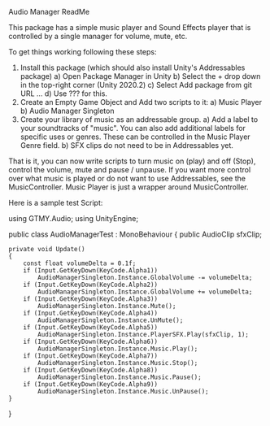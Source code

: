 Audio Manager ReadMe

This package has a simple music player and Sound Effects player that is controlled by a single manager for volume, mute, etc.

To get things working following these steps:
1) Install this package (which should also install Unity's Addressables package)
   a) Open Package Manager in Unity
   b) Select the + drop down in the top-right corner (Unity 2020.2)
   c) Select Add package from git URL ...
   d) Use ??? for this.
2) Create an Empty Game Object and Add two scripts to it:
   a) Music Player
   b) Audio Manager Singleton
3) Create your library of music as an addressable group.
   a) Add a label to your soundtracks of "music". You can also add additional labels for specific uses or genres. These can be controlled in the Music Player Genre field.
   b) SFX clips do not need to be in Addressables yet.

That is it, you can now write scripts to turn music on (play) and off (Stop), control the volume, mute and pause / unpause.  If you want more control over what music is
played or do not want to use Addressables, see the MusicController. Music Player is just a wrapper around MusicController.

Here is a sample test Script:

using GTMY.Audio;
using UnityEngine;

public class AudioManagerTest : MonoBehaviour
{
    public AudioClip sfxClip;

    private void Update()
    {
        const float volumeDelta = 0.1f;
        if (Input.GetKeyDown(KeyCode.Alpha1))
            AudioManagerSingleton.Instance.GlobalVolume -= volumeDelta;
        if (Input.GetKeyDown(KeyCode.Alpha2))
            AudioManagerSingleton.Instance.GlobalVolume += volumeDelta;
        if (Input.GetKeyDown(KeyCode.Alpha3))
            AudioManagerSingleton.Instance.Mute();
        if (Input.GetKeyDown(KeyCode.Alpha4))
            AudioManagerSingleton.Instance.UnMute();
        if (Input.GetKeyDown(KeyCode.Alpha5))
            AudioManagerSingleton.Instance.PlayerSFX.Play(sfxClip, 1);
        if (Input.GetKeyDown(KeyCode.Alpha6))
            AudioManagerSingleton.Instance.Music.Play();
        if (Input.GetKeyDown(KeyCode.Alpha7))
            AudioManagerSingleton.Instance.Music.Stop();
        if (Input.GetKeyDown(KeyCode.Alpha8))
            AudioManagerSingleton.Instance.Music.Pause();
        if (Input.GetKeyDown(KeyCode.Alpha9))
            AudioManagerSingleton.Instance.Music.UnPause();
    }
}